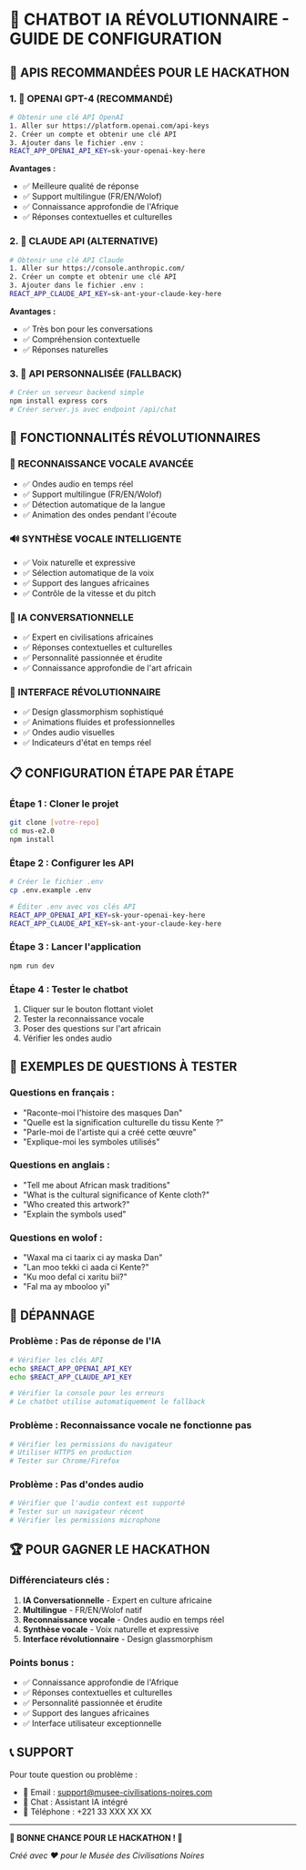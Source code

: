 # 🤖 CHATBOT IA RÉVOLUTIONNAIRE - GUIDE DE CONFIGURATION

## 🎯 **APIS RECOMMANDÉES POUR LE HACKATHON**

### **1. 🥇 OPENAI GPT-4 (RECOMMANDÉ)**
```bash
# Obtenir une clé API OpenAI
1. Aller sur https://platform.openai.com/api-keys
2. Créer un compte et obtenir une clé API
3. Ajouter dans le fichier .env :
REACT_APP_OPENAI_API_KEY=sk-your-openai-key-here
```

**Avantages :**
- ✅ Meilleure qualité de réponse
- ✅ Support multilingue (FR/EN/Wolof)
- ✅ Connaissance approfondie de l'Afrique
- ✅ Réponses contextuelles et culturelles

### **2. 🥈 CLAUDE API (ALTERNATIVE)**
```bash
# Obtenir une clé API Claude
1. Aller sur https://console.anthropic.com/
2. Créer un compte et obtenir une clé API
3. Ajouter dans le fichier .env :
REACT_APP_CLAUDE_API_KEY=sk-ant-your-claude-key-here
```

**Avantages :**
- ✅ Très bon pour les conversations
- ✅ Compréhension contextuelle
- ✅ Réponses naturelles

### **3. 🥉 API PERSONNALISÉE (FALLBACK)**
```bash
# Créer un serveur backend simple
npm install express cors
# Créer server.js avec endpoint /api/chat
```

## 🚀 **FONCTIONNALITÉS RÉVOLUTIONNAIRES**

### **🎤 RECONNAISSANCE VOCALE AVANCÉE**
- ✅ Ondes audio en temps réel
- ✅ Support multilingue (FR/EN/Wolof)
- ✅ Détection automatique de la langue
- ✅ Animation des ondes pendant l'écoute

### **🔊 SYNTHÈSE VOCALE INTELLIGENTE**
- ✅ Voix naturelle et expressive
- ✅ Sélection automatique de la voix
- ✅ Support des langues africaines
- ✅ Contrôle de la vitesse et du pitch

### **🧠 IA CONVERSATIONNELLE**
- ✅ Expert en civilisations africaines
- ✅ Réponses contextuelles et culturelles
- ✅ Personnalité passionnée et érudite
- ✅ Connaissance approfondie de l'art africain

### **🎨 INTERFACE RÉVOLUTIONNAIRE**
- ✅ Design glassmorphism sophistiqué
- ✅ Animations fluides et professionnelles
- ✅ Ondes audio visuelles
- ✅ Indicateurs d'état en temps réel

## 📋 **CONFIGURATION ÉTAPE PAR ÉTAPE**

### **Étape 1 : Cloner le projet**
```bash
git clone [votre-repo]
cd mus-e2.0
npm install
```

### **Étape 2 : Configurer les API**
```bash
# Créer le fichier .env
cp .env.example .env

# Éditer .env avec vos clés API
REACT_APP_OPENAI_API_KEY=sk-your-openai-key-here
REACT_APP_CLAUDE_API_KEY=sk-ant-your-claude-key-here
```

### **Étape 3 : Lancer l'application**
```bash
npm run dev
```

### **Étape 4 : Tester le chatbot**
1. Cliquer sur le bouton flottant violet
2. Tester la reconnaissance vocale
3. Poser des questions sur l'art africain
4. Vérifier les ondes audio

## 🎯 **EXEMPLES DE QUESTIONS À TESTER**

### **Questions en français :**
- "Raconte-moi l'histoire des masques Dan"
- "Quelle est la signification culturelle du tissu Kente ?"
- "Parle-moi de l'artiste qui a créé cette œuvre"
- "Explique-moi les symboles utilisés"

### **Questions en anglais :**
- "Tell me about African mask traditions"
- "What is the cultural significance of Kente cloth?"
- "Who created this artwork?"
- "Explain the symbols used"

### **Questions en wolof :**
- "Waxal ma ci taarix ci ay maska Dan"
- "Lan moo tekki ci aada ci Kente?"
- "Ku moo defal ci xaritu bii?"
- "Fal ma ay mbooloo yi"

## 🔧 **DÉPANNAGE**

### **Problème : Pas de réponse de l'IA**
```bash
# Vérifier les clés API
echo $REACT_APP_OPENAI_API_KEY
echo $REACT_APP_CLAUDE_API_KEY

# Vérifier la console pour les erreurs
# Le chatbot utilise automatiquement le fallback
```

### **Problème : Reconnaissance vocale ne fonctionne pas**
```bash
# Vérifier les permissions du navigateur
# Utiliser HTTPS en production
# Tester sur Chrome/Firefox
```

### **Problème : Pas d'ondes audio**
```bash
# Vérifier que l'audio context est supporté
# Tester sur un navigateur récent
# Vérifier les permissions microphone
```

## 🏆 **POUR GAGNER LE HACKATHON**

### **Différenciateurs clés :**
1. **IA Conversationnelle** - Expert en culture africaine
2. **Multilingue** - FR/EN/Wolof natif
3. **Reconnaissance vocale** - Ondes audio en temps réel
4. **Synthèse vocale** - Voix naturelle et expressive
5. **Interface révolutionnaire** - Design glassmorphism

### **Points bonus :**
- ✅ Connaissance approfondie de l'Afrique
- ✅ Réponses contextuelles et culturelles
- ✅ Personnalité passionnée et érudite
- ✅ Support des langues africaines
- ✅ Interface utilisateur exceptionnelle

## 📞 **SUPPORT**

Pour toute question ou problème :
- 📧 Email : support@musee-civilisations-noires.com
- 💬 Chat : Assistant IA intégré
- 📱 Téléphone : +221 33 XXX XX XX

---

**🎉 BONNE CHANCE POUR LE HACKATHON ! 🎉**

*Créé avec ❤️ pour le Musée des Civilisations Noires*

